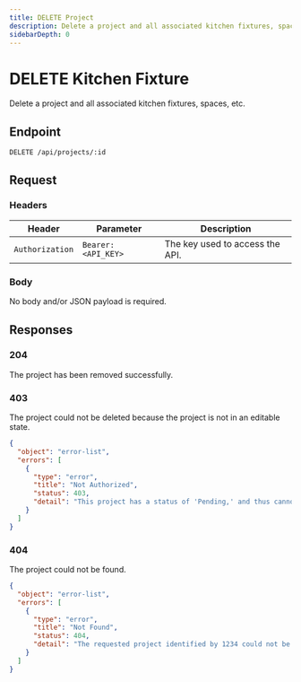 ```yaml
---
title: DELETE Project
description: Delete a project and all associated kitchen fixtures, spaces, etc.
sidebarDepth: 0
---
```


# DELETE Kitchen Fixture

Delete a project and all associated kitchen fixtures, spaces, etc.

## Endpoint

``` http
DELETE /api/projects/:id
```

## Request

### Headers

| Header          | Parameter           | Description                       |
|-----------------|---------------------|-----------------------------------|
| `Authorization` | `Bearer: <API_KEY>` | The key used to access the API.   |

### Body

No body and/or JSON payload is required.

## Responses

### 204 <Badge text="success" type="success" />

The project has been removed successfully.

### 403 <Badge text="error" type="error" />

The project could not be deleted because the project is not in an editable state.

```json
{
  "object": "error-list",
  "errors": [
    {
      "type": "error",
      "title": "Not Authorized",
      "status": 403,
      "detail": "This project has a status of 'Pending,' and thus cannot be modified."
    }
  ]
}
```

### 404 <Badge text="error" type="error" />

The project could not be found.

```json
{
  "object": "error-list",
  "errors": [
    {
      "type": "error",
      "title": "Not Found",
      "status": 404,
      "detail": "The requested project identified by 1234 could not be found."
    }
  ]
}
```
